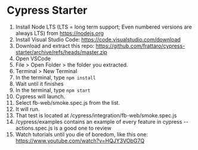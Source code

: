 # Cypress Starter

1. Install Node LTS (LTS = long term support; Even numbered versions are always LTS) from https://nodejs.org
2. Install Visual Studio Code: https://code.visualstudio.com/download
3. Download and extract this repo: https://github.com/frattaro/cypress-starter/archive/refs/heads/master.zip
4. Open VSCode
5. File > Open Folder > the folder you extracted.
6. Terminal > New Terminal
7. In the terminal, type `npm install`
8. Wait until it finishes
9. In the terminal, type `npm start`
10. Cypress will launch.
11. Select fb-web/smoke.spec.js from the list.
12. It will run.
13. That test is located at /cypress/integration/fb-web/smoke.spec.js
14. /cypress/examples contains an example of every feature in cypress -- actions.spec.js is a good one to review
15. Watch tutorials until you die of boredom, like this one: https://www.youtube.com/watch?v=HQJY3VObG7Q
